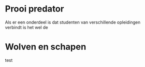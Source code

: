 # Prooi predator #

Als er een onderdeel is dat studenten van verschillende opleidingen verbindt is het wel de 

# Wolven en schapen

test


	
	
